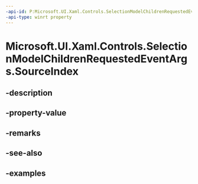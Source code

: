 ```yaml
---
-api-id: P:Microsoft.UI.Xaml.Controls.SelectionModelChildrenRequestedEventArgs.SourceIndex
-api-type: winrt property
---
```


# Microsoft.UI.Xaml.Controls.SelectionModelChildrenRequestedEventArgs.SourceIndex

<!--
public Microsoft.UI.Xaml.Controls.IndexPath SourceIndex { get; }
-->

## -description

## -property-value

## -remarks

## -see-also

## -examples

